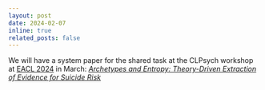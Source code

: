 ```yaml
---
layout: post
date: 2024-02-07
inline: true
related_posts: false
---
```


We will have a system paper for the shared task at the CLPsych workshop at [EACL 2024](https://clpsych.org/) in March: *[Archetypes and Entropy: Theory-Driven Extraction of Evidence for Suicide Risk](https://allielahnala.com/assets/pdf/clpsych2024.pdf)*